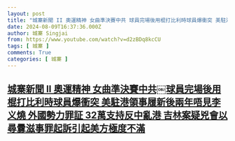 ```yaml
---
layout: post
title: "城寨新聞 II 奧運精神 女曲準決賽中共￼球員完場後用棍打比利時球員爆衝突 美駐港領事履新後兩年唔見李义燒 外國勢力罪証 32萬支持反中亂港 吉林案疑兇會以尋釁滋事罪起訴引起美方極度不滿"
date: 2024-08-09T16:37:36.000Z
author: 城寨 Singjai
from: https://www.youtube.com/watch?v=d2zBDq8kcCU
tags: [ 城寨 ]
comments: True
categories: [ 城寨 ]
---
```

<!--1723221456000-->
[城寨新聞 II 奧運精神 女曲準決賽中共￼球員完場後用棍打比利時球員爆衝突 美駐港領事履新後兩年唔見李义燒 外國勢力罪証 32萬支持反中亂港 吉林案疑兇會以尋釁滋事罪起訴引起美方極度不滿](https://www.youtube.com/watch?v=d2zBDq8kcCU)
------

<div>

</div>
